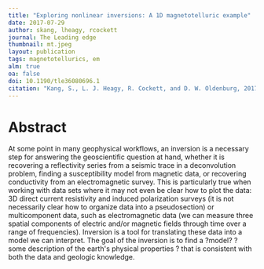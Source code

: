 ```yaml
---
title: "Exploring nonlinear inversions: A 1D magnetotelluric example"
date: 2017-07-29
author: skang, lheagy, rcockett
journal: The Leading edge
thumbnail: mt.jpeg
layout: publication
tags: magnetotellurics, em
alm: true
oa: false
doi: 10.1190/tle36080696.1
citation: "Kang, S., L. J. Heagy, R. Cockett, and D. W. Oldenburg, 2017, Exploring nonlinear inversions: A 1D magnetotelluric example: The Leading Edge, 36, 696–699. doi: 10.1190/tle36080696.1"
---
```




# Abstract

At some point in many geophysical workflows, an inversion is a necessary step for answering the geoscientific question at hand, whether it is recovering a reflectivity series from a seismic trace in a deconvolution problem, finding a susceptibility model from magnetic data, or recovering conductivity from an electromagnetic survey. This is particularly true when working with data sets where it may not even be clear how to plot the data: 3D direct current resistivity and induced polarization surveys (it is not necessarily clear how to organize data into a pseudosection) or multicomponent data, such as electromagnetic data (we can measure three spatial components of electric and/or magnetic fields through time over a range of frequencies). Inversion is a tool for translating these data into a model we can interpret. The goal of the inversion is to find a ?model? ? some description of the earth's physical properties ? that is consistent with both the data and geologic knowledge.